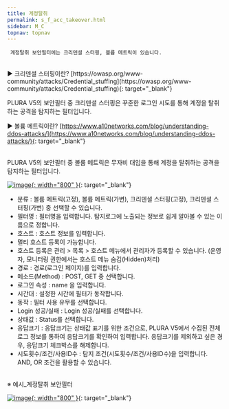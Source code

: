 ```yaml
---
title: 계정탈취
permalink: s_f_acc_takeover.html
sidebar: M_C
topnav: topnav
---
```


     계정탈취 보안필터에는 크리덴셜 스터핑, 볼륨 메트릭이 있습니다.

<br />
▶ 크리덴셜 스터핑이란?
[https://owasp.org/www-community/attacks/Credential_stuffing](https://owasp.org/www-community/attacks/Credential_stuffing){: target="_blank"}

PLURA V5의 보안필터 중 크리덴셜 스터핑은 꾸준한 로그인 시도를 통해 계정을 탈취하는 공격을 탐지하는 필터입니다.

▶ 볼륨 메트릭이란?
[https://www.a10networks.com/blog/understanding-ddos-attacks/](https://www.a10networks.com/blog/understanding-ddos-attacks/){: target="_blank"}

<br />
PLURA V5의 보안필터 중 볼륨 메트릭은 무자비 대입을 통해 계정을 탈취하는 공격을 탐지하는 필터입니다.

[![image](/docs/images/Manual/common/filter2/security/takeover/1.png){: width="800" }](/docs/images/Manual/common/filter2/security/takeover/1.png){: target="_blank"}

- 분류 : 볼륨 메트릭(고정), 볼륨 메트릭(가변), 크리덴셜 스터핑(고정), 크리덴셜 스터핑(가변) 중 선택할 수 있습니다.
- 필터명 : 필터명을 입력합니다. 탐지로그에 노출되는 정보로 쉽게 알아볼 수 있는 이름으로 정합니다.
- 호스트 : 호스트 정보를 입력합니다.
- 멀티 호스트 등록이 가능합니다.
- 호스트 등록은 관리 > 목록 > 호스트 메뉴에서 관리자가 등록할 수 있습니다.
(운영자, 모니터링 권한에서는 호스트 메뉴 숨김(Hidden)처리)
- 경로 : 경로(로그인 페이지)를 입력합니다.
- 메소드(Method) : POST, GET 중 선택합니다.
- 로그인 속성 : name 을 입력합니다.
- 시간대 : 설정한 시간에 필터가 동작합니다.
- 동작 : 필터 사용 유무를 선택합니다.
- Login 성공/실패 : Login 성공/실패를 선택합니다.
- 상태값 : Status를 선택합니다.
- 응답크기 : 응답크기는 상태값 표기를 위한 조건으로, PLURA V5에서 수집된 전체로그 정보를 통하여 응답크기를 확인하여 입력합니다.
응답크기를 제외하고 싶은 경우, 응답크기 체크박스를 해제합니다.
- 시도횟수/조건/사용ID수 : 탐지 조건(시도횟수/조건/사용ID수)을 입력합니다.
AND, OR 조건을 활용할 수 있습니다.

<br />
※ 예시_계정탈취 보안필터

[![image](/docs/images/Manual/common/filter2/security/takeover/2.png){: width="800" }](/docs/images/Manual/common/filter2/security/takeover/2.png){: target="_blank"}